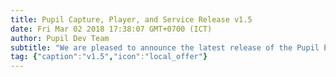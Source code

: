 ```yaml
--- 
title: Pupil Capture, Player, and Service Release v1.5
date: Fri Mar 02 2018 17:38:07 GMT+0700 (ICT) 
author: Pupil Dev Team 
subtitle: "We are pleased to announce the latest release of the Pupil Platform v1.5..."
tag: {"caption":"v1.5","icon":"local_offer"} 
---
```


<script src="//cdn.rawgit.com/showdownjs/showdown/1.3.0/dist/showdown.min.js"></script>
<script type="text/javascript">
document.addEventListener("DOMContentLoaded", function(event) { 
  $(document).ready(function() {
    $.ajax({
      type: 'GET',
      url: "https://api.github.com/repos/pupil-labs/pupil/releases/tags/v1.5",
      dataType: "jsonp",
      success: function(data, textStatus,jaXHR){
        var converter = new showdown.Converter();
        var text = data.data.body;
        var html = converter.makeHtml(text);
        html += '<a href="https://github.com/pupil-labs/pupil/releases/tag/v1.5">Download v1.5</a>';  
        $('section[class~="content"]').html(html);
        var _img = document.getElementsByTagName('img')[0];
        var _parent = _img.parentElement;
        var _parent_p = _parent.parentElement;
        _img.className = "u-padBottom--1";
        _parent.setAttribute('style','display:grid;');
        _img.setAttribute('style','width:80%;justify-self:center;');
      }
    })
;  });
});
</script>

